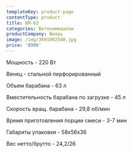 ```yaml
---
templateKey: product-page
contentType: product
title: БМ-63
categories: Бетономешалки
productCompany: Вихрь
image: /img/3691902548.jpg
price: '8990'
---
```

Мощность - 220 Вт

Венец - стальной перфорированный

Объем барабана - 63 л

Вместительность барабана по загрузке - 45 л

Скорость вращ. барабана - 29,8 об/мин

Время приготовления порции смеси - 3-7 мин

Габариты упаковки - 58х56х36

Вес нетто/брутто - 24,2/26

